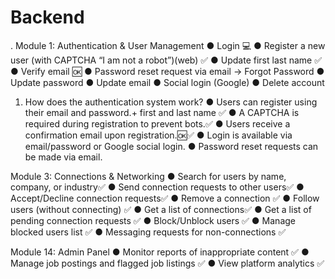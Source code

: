# Backend

.
Module 1: Authentication & User Management
●	Login 💻
●	Register a new user (with CAPTCHA “I am not a robot”)(web) ✅
●	Update first last  name ✅
●	Verify email 🆗
●	Password reset request via email ->	Forgot Password
●	Update password
●	Update email 
●	Social login (Google)
●	Delete account


1. How does the authentication system work?
●	Users can register using their email and password.+ first and last name ✅
●	A CAPTCHA is required during registration to prevent bots.✅
●	Users receive a confirmation email upon registration.🆗✅
●	Login is available via email/password or Google social login.
●	Password reset requests can be made via email.



 Module 3: Connections & Networking
●	Search for users by name, company, or industry✅
●	Send connection requests to other users✅
●	Accept/Decline connection requests✅
●	Remove a connection ✅
●	Follow users (without connecting) ✅
●	Get a list of connections✅
●	Get a list of pending connection requests ✅
●	Block/Unblock users ✅
●	Manage blocked users list ✅
●	Messaging requests for non-connections ✅



Module 14: Admin Panel
●	Monitor reports of inappropriate content ✅
●	Manage job postings and flagged job listings ✅
●	View platform analytics ✅

